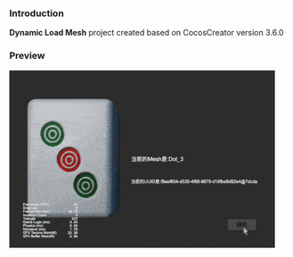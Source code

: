 ### Introduction
**Dynamic Load Mesh** project created based on CocosCreator version 3.6.0 

### Preview
![image](../../../gif/202203/2022030566.gif)